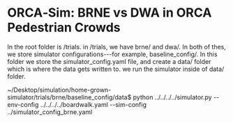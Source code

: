 # ORCA‐Sim: BRNE vs DWA in ORCA Pedestrian Crowds
In the root folder is /trials.  in /trials, we have brne/ and dwa/.  In both of thes, we store simulator configurations---for example, baseline_config/.  In this folder we store the simulator_config.yaml file, and create a data/ folder which is where the data gets written to. we run the simulator inside of data/ folder.  

~/Desktop/simulation/home-grown-simulator/trials/brne/baseline_config/data$ python ../../../../simulator.py --env-config ../../../../boardwalk.yaml --sim-config ../simulator_config_brne.yaml 
